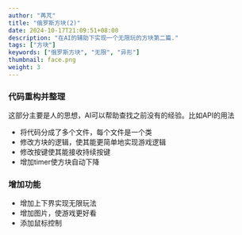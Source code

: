 ```yaml
---
author: "苒芃"
title: "俄罗斯方块(2)"
date: 2024-10-17T21:09:51+08:00
description: "在AI的辅助下实现一个无限玩的方块第二篇."
tags: ["方块"]
keywords: ["俄罗斯方块", "无限", "异形"]
thumbnail: face.png
weight: 3
---
```


### 代码重构并整理
这部分主要是人的思想，AI可以帮助查找之前没有的经验。比如API的用法
- 将代码分成了多个文件，每个文件是一个类
- 修改方块的逻辑，使其能更简单地实现游戏逻辑
- 修改按键使其能接收持续按键
- 增加timer使方块自动下降

### 增加功能
- 增加上下界实现无限玩法
- 增加图片，使游戏更好看
- 添加鼠标控制


